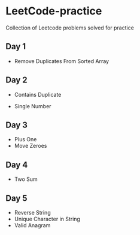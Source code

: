# LeetCode-practice
Collection of Leetcode problems solved for practice

## Day 1

- Remove Duplicates From Sorted Array

## Day 2

- Contains Duplicate

- Single Number

## Day 3

- Plus One
- Move Zeroes

## Day 4

- Two Sum

## Day 5

- Reverse String
- Unique Character in String
- Valid Anagram
